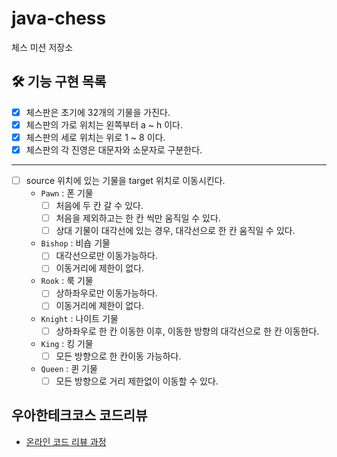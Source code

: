 # java-chess

체스 미션 저장소

## 🛠 기능 구현 목록

* [x] 체스판은 초기에 32개의 기물을 가진다.
* [x] 체스판의 가로 위치는 왼쪽부터 a ~ h 이다.
* [x] 체스판의 세로 위치는 위로 1 ~ 8 이다.
* [x] 체스판의 각 진영은 대문자와 소문자로 구분한다.

---

* [ ] source 위치에 있는 기물을 target 위치로 이동시킨다. 
  * `Pawn` : 폰 기물
    * [ ] 처음에 두 칸 갈 수 있다.
    * [ ] 처음을 제외하고는 한 칸 씩만 움직일 수 있다. 
    * [ ] 상대 기물이 대각선에 있는 경우, 대각선으로 한 칸 움직일 수 있다.
  * `Bishop` : 비숍 기물
    * [ ] 대각선으로만 이동가능하다. 
    * [ ] 이동거리에 제한이 없다. 
  * `Rook` : 룩 기물
    * [ ] 상하좌우로만 이동가능하다. 
    * [ ] 이동거리에 제한이 없다. 
  * `Knight` : 나이트 기물
    * [ ] 상하좌우로 한 칸 이동한 이후, 이동한 방향의 대각선으로 한 칸 이동한다.
  * `King` : 킹 기물
    * [ ] 모든 방향으로 한 칸이동 가능하다. 
  * `Queen` : 퀸 기물
    * [ ] 모든 방향으로 거리 제한없이 이동할 수 있다. 

## 우아한테크코스 코드리뷰

- [온라인 코드 리뷰 과정](https://github.com/woowacourse/woowacourse-docs/blob/master/maincourse/README.md)
